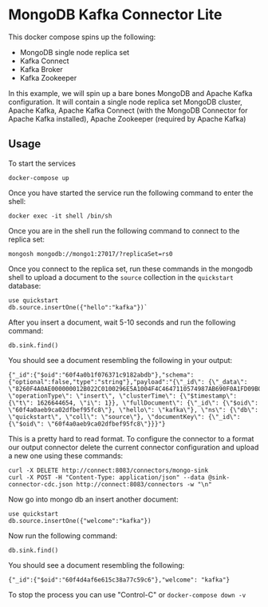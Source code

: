 # MongoDB Kafka Connector Lite

This docker compose spins up the following:
- MongoDB single node replica set
- Kafka Connect
- Kafka Broker
- Kafka Zookeeper

In this example, we will spin up a bare bones MongoDB and Apache Kafka configuration.  It will contain a single node replica set MongoDB cluster, Apache Kafka, Apache Kafka Connect (with the MongoDB Connector for Apache Kafka installed), Apache Zookeeper (required by Apache Kafka)

## Usage

To start the services 

    docker-compose up

Once you have started the service run the following command to enter the shell:

    docker exec -it shell /bin/sh

Once you are in the shell run the following command to connect to the replica
set: 

    mongosh mongodb://mongo1:27017/?replicaSet=rs0

Once you connect to the replica set, run these commands in the mongodb shell to
upload a document to the `source` collection in the `quickstart` database:

    use quickstart
    db.source.insertOne({"hello":"kafka"})`

After you insert a document, wait 5-10 seconds and run the following command:

    db.sink.find()

You should see a document resembling the following in your output:

    {"_id":{"$oid":"60f4a0b1f076371c9182abdb"},"schema":{"optional":false,"type":"string"},"payload":"{\"_id\": {\"_data\": \"8260F4A0AE000000012B022C0100296E5A1004F4C4647110574987AB690F0A1FD09B0046645F6964006460F4A0AEB9CA02DFBEF95FC80004\"}, \"operationType\": \"insert\", \"clusterTime\": {\"$timestamp\": {\"t\": 1626644654, \"i\": 1}}, \"fullDocument\": {\"_id\": {\"$oid\": \"60f4a0aeb9ca02dfbef95fc8\"}, \"hello\": \"kafka\"}, \"ns\": {\"db\": \"quickstart\", \"coll\": \"source\"}, \"documentKey\": {\"_id\": {\"$oid\": \"60f4a0aeb9ca02dfbef95fc8\"}}}"}

This is a pretty hard to read format. To configure the connector to a format our
output connector delete the current connector configuration and upload a new one
using these commands:

    curl -X DELETE http://connect:8083/connectors/mongo-sink
    curl -X POST -H "Content-Type: application/json" --data @sink-connector-cdc.json http://connect:8083/connectors -w "\n"

Now go into mongo db an insert another document:

    use quickstart
    db.source.insertOne({"welcome":"kafka"})

Now run the following command:

    db.sink.find()

You should see a document resembling the following:

    {"_id":{"$oid":"60f4d4af6e615c38a77c59c6"},"welcome": "kafka"}

To stop the process you can use "Control-C" or `docker-compose down -v`
